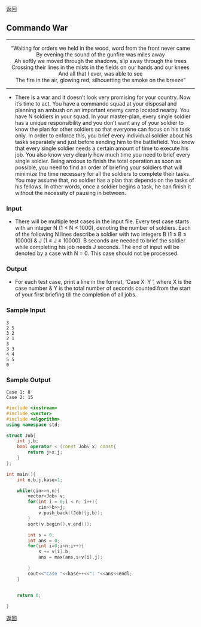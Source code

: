﻿[返回](https://github.com/superkunn/acmer#大白)
## Commando War

---

<div align=center>“Waiting for orders we held in the wood, word from the front never came</div>

<div align=center>By evening the sound of the gunfire was miles away</div>

<div align=center>Ah softly we moved through the shadows, slip away through the trees</div>

<div align=center>Crossing their lines in the mists in the fields on our hands and our knees</div>

<div align=center>And all that I ever, was able to see</div>

<div align=center>The fire in the air, glowing red, silhouetting the smoke on the breeze”</div>

---


* There is a war and it doesn’t look very promising for your country. Now it’s time to act. You
have a commando squad at your disposal and planning an ambush on an important enemy camp
located nearby. You have N soldiers in your squad. In your master-plan, every single soldier has a
unique responsibility and you don’t want any of your soldier to know the plan for other soldiers so that
everyone can focus on his task only. In order to enforce this, you brief every individual soldier about
his tasks separately and just before sending him to the battlefield. You know that every single soldier
needs a certain amount of time to execute his job. You also know very clearly how much time you
need to brief every single soldier. Being anxious to finish the total operation as soon as possible, you
need to find an order of briefing your soldiers that will minimize the time necessary for all the soldiers
to complete their tasks. You may assume that, no soldier has a plan that depends on the tasks of his
fellows. In other words, once a soldier begins a task, he can finish it without the necessity of pausing
in between.
### Input
* There will be multiple test cases in the input file. Every test case starts with an integer N (1 ≤
N ≤ 1000), denoting the number of soldiers. Each of the following N lines describe a soldier with two
integers B (1 ≤ B ≤ 10000) & J (1 ≤ J ≤ 10000). B seconds are needed to brief the soldier while
completing his job needs J seconds. The end of input will be denoted by a case with N = 0. This case
should not be processed.
### Output
* For each test case, print a line in the format, ‘Case X: Y ’, where X is the case number & Y is the
total number of seconds counted from the start of your first briefing till the completion of all jobs.

### Sample Input
```
3
2 5
3 2
2 1
3
3 3
4 4
5 5
0
```
### Sample Output
```
Case 1: 8
Case 2: 15
```

```c++
#include <iostream>
#include <vector>
#include <algorithm>
using namespace std;

struct Job{
    int j,b;
    bool operator < (const Job& x) const{
        return j>x.j;
    }
};

int main(){
    int n,b,j,kase=1;

    while(cin>>n,n){
        vector<Job> v;
        for(int i = 0;i < n; i++){
            cin>>b>>j;
            v.push_back((Job){j,b});
        }
        sort(v.begin(),v.end());

        int s = 0;
        int ans = 0;
        for(int i=0;i<n;i++){
            s += v[i].b;
            ans = max(ans,s+v[i].j);

        }
        cout<<"Case "<<kase++<<": "<<ans<<endl;
    }


    return 0;

}

```
[返回](https://github.com/superkunn/acmer#大白)

